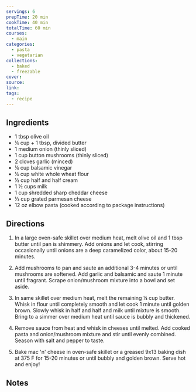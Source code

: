 ```yaml
---
servings: 6
prepTime: 20 min
cookTime: 40 min
totalTime: 60 min
courses:
  - main
categories:
  - pasta
  - vegetarian
collections:
  - baked
  - freezable
cover:
source:
link:
tags:
  - recipe
---
```



## Ingredients

- 1 tbsp olive oil
- ¼ cup + 1 tbsp, divided butter
- 1 medium onion (thinly sliced)
- 1 cup button mushrooms (thinly sliced)
- 2 cloves garlic (minced)
- ¼ cup balsamic vinegar
- ¼ cup white whole wheat flour
- ½ cup half and half cream
- 1 ½ cups milk
- 1 cup shredded sharp cheddar cheese
- ⅓ cup grated parmesan cheese
- 12 oz elbow pasta (cooked according to package instructions)


## Directions

1. In a large oven-safe skillet over medium heat, melt olive oil and 1 tbsp butter until pan is shimmery. Add onions and let cook, stirring occasionally until onions are a deep caramelized color, about 15-20 minutes.

2. Add mushrooms to pan and saute an additional 3-4 minutes or until mushrooms are softened. Add garlic and balsamic and saute 1 minute until fragrant. Scrape onion/mushroom mixture into a bowl and set aside.

3. In same skillet over medium heat, melt the remaining ¼ cup butter. Whisk in flour until completely smooth and let cook 1 minute until golden brown. Slowly whisk in half and half and milk until mixture is smooth. Bring to a simmer over medium heat until sauce is bubbly and thickened.

4. Remove sauce from heat and whisk in cheeses until melted. Add cooked pasta and onion/mushroom mixture and stir until evenly combined. Season with salt and pepper to taste.

5. Bake mac 'n' cheese in oven-safe skillet or a greased 9x13 baking dish at 375 F for 15-20 minutes or until bubbly and golden brown. Serve hot and enjoy!


## Notes
